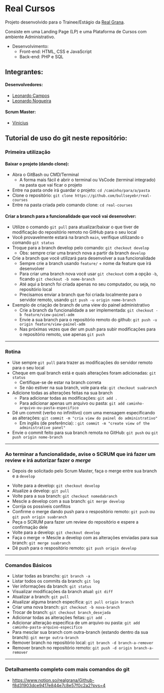 # Real Cursos

Projeto desenvolvido para o Trainee/Estágio da [Real Grana](https://realgrana.com.br/).

Consiste em uma Landing Page (LP) e uma Plataforma de Cursos com ambiente Administrativo.

- Desenvolvimento:
  - Front-end: HTML, CSS e JavaScript
  - Back-end: PHP e SQL


## Integrantes:

#### Desenvolvedores:

- [Leonardo Campos](https://github.com/fcamposleonardo)
- [Leonardo Nogueira](https://github.com/Leosharkdev)


#### Scrum Master:

- [Vinicius](https://www.linkedin.com/in/vinicius-carlos/)



## Tutorial de uso do git neste repositório:




### Primeira utilização

#### Baixar o projeto (dando clone):

- Abra o GitBash ou CMD/Terminal
  - A forma mais fácil é abrir o terminal ou VsCode (terminal integrado) na pasta que vai ficar o projeto
- Entre na pasta onde irá guardar o projeto: `cd /caminho/para/a/pasta`
- Clone o repositório: `git clone https://github.com/bullseyebr/real-courses`
- Entre na pasta criada pelo comando clone: `cd real-courses`


#### Criar a branch para a funcionalidade que você vai desenvolver:

- Utilize o comando `git pull` para atualizar/baixar o que tiver de modificação do repositório remoto no GitHub para o seu local
- Você provavelmente estará na branch `main`, verifique utilizando o comando `git status`
- Troque para a branch develop pelo comando: `git checkout develop`
  - Obs: sempre criar uma branch nova a partir da branch `develop`
- Crie a branch que você utilizará para desenvolver a sua funcionalidade
  - Sempre crie a branch usando `feature/` + nome da feature que irá desenvolver
  - Para criar uma branch nova você usar `git checkout` com a opção `-b`, ficando `git checkout -b nome-branch`
  - Até aqui a branch foi criada apenas no seu computador, ou seja, no repositório local
  - Precisamos enviar a branch que foi criada localmente para o servidor remoto, usando `git push -u origin nome-branch`
- Exemplo de criação de branch de uma view do painel administrativo
  - Crie a branch da funcionalidade a ser implementada: `git checkout -b feature/view-painel-adm`
  - Envie a sua branch para o repositório remoto do github: `git push -u origin feature/view-painel-adm`
  - Nas próximas vezes que der um push para subir modificações para o repositório remoto, use apenas `git push`


---

### Rotina

- Use sempre `git pull` para trazer as modificações do servidor remoto para o seu local
- Cheque em qual branch está e quais alterações foram adicionadas: `git status`
  - Certifique-se de estar na branch correta
  - Se não estiver na sua branch, vole para ela: `git checkout suabranch`
- Adicione todas as alterações feitas na sua branch
  - Para adicionar todas as modificações: `git add .`
  - Para adicionar apenas um arquivo ou pasta: `git add caminho-arquivo-ou-pasta-especifico`
- Dê um commit (verbo no infinitivo) com uma mensagem especificando as alterações: `git commit -m "cria view do painel do administrativo"`
  - Em inglês (de preferência): : `git commit -m "create view of the administrative panel"`
- Envie o commit feito para sua branch remota no GitHub: `git push` ou `git push origin nome-branch`
---

### Ao terminar a funcionalidade, avise o SCRUM que irá fazer um review e irá autorizar fazer o *merge*

- Depois de solicitado pelo Scrum Master, faça o merge entre sua branch e a `develop`
* Volte para a develop: `git checkout develop`
* Atualize a develop: `git pull`
* Volte para a sua branch: `git checkout nomedabranch`
* Mescle a develop com a sua branch: `git merge develop`
* Corrija os possíveis conflitos
* Confirme o merge dando push para o respositório remoto: `git push` ou `git push origin suabranch`
* Peça o SCRUM para fazer um review do repositório e espere a confirmação dele
* Volte para a develop: `git checkout develop`
* Faça o merge -> Mescle a develop com as alterações enviadas para sua branch: `git merge suabranch`
* Dê push para o respositório remoto: `git push origin develop`
---


### Comandos Básicos

* Listar todas as branchs: `git branch -a`
* Listar todos os commits da branch: `git log`
* Ver informações da branch: `git status`
* Visualizar modificações da branch atual: `git diff`
* Atualizar a branch: `git pull`
* Atualizar alguma branch específica: `git pull origin branch`
* Criar uma nova branch: `git checkout -b nova-branch`
* Trocar de branch: `git checkout branch_desejada`
* Adicionar todas as alterações feitas: `git add .`
* Adicionar alteração específica de um arquivo ou pasta: `git add caminho-pasta-arquivo-especifico`
* Para mesclar sua branch com outra-branch (estando dentro da sua branch): `git merge outra-branch`
* Remover branch no repositório local: `git branch -d branch-a-remover`
* Remover branch no repositório remoto: `git push -d origin branch-a-remover`
---

### Detalhamento completo com mais comandos do git

- https://www.notion.so/realgrana/Github-f8d31903dce9417e844e7c8e57f0c2a2?pvs=4
